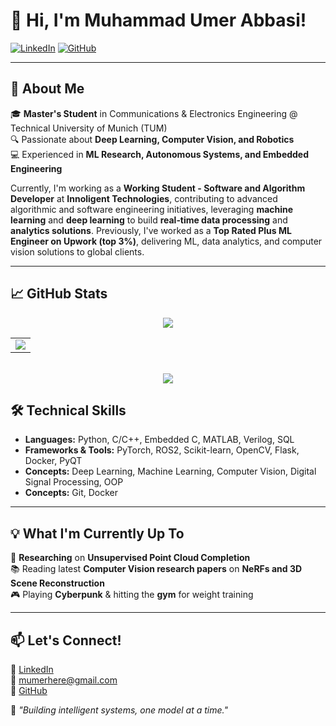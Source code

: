 # 👋 Hi, I'm Muhammad Umer Abbasi!

[![LinkedIn](https://img.shields.io/badge/LinkedIn-Profile-blue?logo=linkedin)](https://linkedin.com/in/mumerabbasi)
[![GitHub](https://img.shields.io/github/followers/mumerabbasi?label=Follow&style=social)](https://github.com/mumerabbasi)

---

## 🚀 About Me

🎓 **Master's Student** in Communications & Electronics Engineering @ Technical University of Munich (TUM)  
🔍 Passionate about **Deep Learning, Computer Vision, and Robotics**  
💻 Experienced in **ML Research, Autonomous Systems, and Embedded Engineering**

Currently, I'm working as a **Working Student - Software and Algorithm Developer** at **Innoligent Technologies**, contributing to advanced algorithmic and software engineering initiatives, leveraging **machine learning** and **deep learning** to build **real‐time data processing** and **analytics solutions**. Previously, I've worked as a **Top Rated Plus ML Engineer on Upwork (top 3%)**, delivering ML, data analytics, and computer vision solutions to global clients.

---

## 📈 GitHub Stats

<div align="center">
  <table>
    <tr>
        <a href="https://github.com/mumerabbasi">
          <img src="https://github-profile-summary-cards.vercel.app/api/cards/profile-details?username=mumerabbasi&theme=radical&exclude=joined,email" />
        </a>
      </td>
      <td>
        <img src="https://streak-stats.demolab.com?user=mumerabbasi&theme=radical&hide_border=true" />
    </tr>
  </table>
  <br>
  <img src="https://github-readme-stats.vercel.app/api/top-langs/?username=mumerabbasi&layout=compact&theme=radical" />
</div>



## 🛠️ Technical Skills

- **Languages:** Python, C/C++, Embedded C, MATLAB, Verilog, SQL  
- **Frameworks & Tools:** PyTorch, ROS2, Scikit-learn, OpenCV, Flask, Docker, PyQT  
- **Concepts:** Deep Learning, Machine Learning, Computer Vision, Digital Signal Processing, OOP  
- **Concepts:** Git, Docker

---

## 💡 What I'm Currently Up To

🔬 **Researching** on **Unsupervised Point Cloud Completion**  
📚 Reading latest **Computer Vision research papers** on **NeRFs and 3D Scene Reconstruction**  
🎮 Playing **Cyberpunk** & hitting the **gym** for weight training

---

## 📫 Let's Connect!

💼 [LinkedIn](https://linkedin.com/in/mumerabbasi)  
📧 mumerhere@gmail.com  
🔗 [GitHub](https://github.com/mumerabbasi)

🚀 _"Building intelligent systems, one model at a time."_
